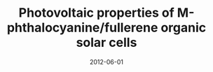 ---
title: "Photovoltaic properties of M-phthalocyanine/fullerene organic solar cells"
collection: publications
permalink: /publication/2012-06-01-Photovoltaic-properties-of-M-phthalocyaninefullerene-organic-solar-cells
date: 2012-06-01
venue: 'Solar Energy'
paperurl: 'http://www.sciencedirect.com/science/article/pii/S0038092X12001259'
citation: 'Yuen, Avery P, Jovanovic, Stephen M, Hor, Ah-Mee, Klenkler, Richard A, <b>Devenyi, Gabriel A</b>, Loutfy, Rafik O, Preston, John S, &quot;Photovoltaic properties of M-phthalocyanine/fullerene organic solar cells.&quot; Solar Energy, 2012.'
---